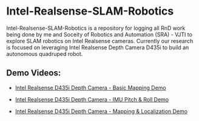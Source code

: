 # Intel-Realsense-SLAM-Robotics
Intel-Realsense-SLAM-Robotics is a repository for logging all RnD work being done by me and Soceity of Robotics and Automation (SRA) - VJTI to explore SLAM robotics on Intel Realsense cameras. Currently our research is focused on leveraging Intel Realsense Depth Camera 
D435i to build an autonomous quadruped robot. 

## Demo Videos:
- [Intel Realsense D435i Depth Camera - Basic Mapping Demo](https://www.youtube.com/watch?v=KcBZrFVRxlI)

- [Intel Realsense D435i Depth Camera - IMU Pitch & Roll Demo](https://www.youtube.com/watch?v=qOyn-O5LZNQ)

- [Intel Realsense D435i Depth Camera - Mapping & Localization Demo](https://www.youtube.com/watch?v=0L_K3DQey9I)

